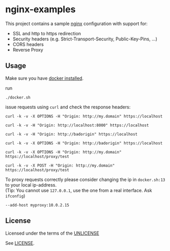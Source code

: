 # nginx-examples

This project contains a sample [nginx][] configuration with support for:
- SSL and http to https redirection
- Security headers (e.g. Strict-Transport-Security, Public-Key-Pins, ...)
- CORS headers
- Reverse Proxy

## Usage

Make sure you have [docker installed][docker-install].

run

    ./docker.sh

issue requests using `curl` and check the response headers:

    curl -k -v -X OPTIONS -H "Origin: http://my.domain" https://localhost

    curl -k -v -H "Origin: http://localhost:8000" https://localhost
    
    curl -k -v -H "Origin: http://badorigin" https://localhost

    curl -k -v -X OPTIONS -H "Origin: http://badorigin" https://localhost

    curl -k -v -X OPTIONS -H "Origin: http://my.domain" https://localhost/proxy/test

    curl -k -v -X POST -H "Origin: http://my.domain" https://localhost/proxy/test

To proxy requests correctly please consider changing the ip in `docker.sh:13` to your local ip-address.  
(Tip: You cannot use `127.0.0.1`, use the one from a real interface. Ask `ifconfig`)

    --add-host myproxy:10.0.2.15


## License

Licensed under the terms of the [UNLICENSE](http://unlicense.org)

See [LICENSE][].


[LICENSE]: ./LICENSE
[nginx]: http://nginx.org/docs/en
[docker-install]: https://docs.docker.com/engine/installation/


